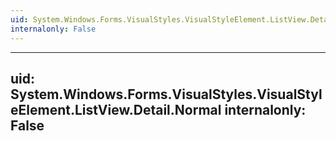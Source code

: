 ```yaml
---
uid: System.Windows.Forms.VisualStyles.VisualStyleElement.ListView.Detail
internalonly: False
---
```


---
uid: System.Windows.Forms.VisualStyles.VisualStyleElement.ListView.Detail.Normal
internalonly: False
---
